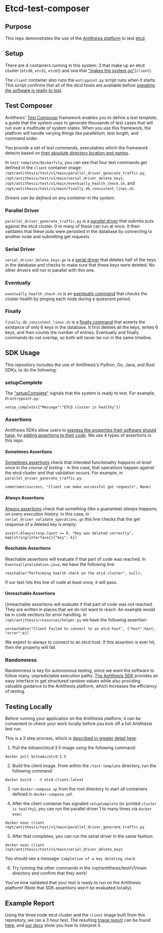 # Etcd-test-composer

## Purpose

This repo demonstrates the use of the [Antithesis platform](https://antithesis.com/product/what_is_antithesis/) to test [etcd](https://etcd.io/). 

## Setup

There are 4 containers running in this system: 3 that make up an etcd cluster (`etcd0`, `etcd1`, `etcd2`) and one that ["makes the system go"](https://antithesis.com/docs/getting_started/basic_test_hookup/)(`client`). 

The `client` container also runs the `entrypoint.py` script runs when it starts. This script confirms that all of the etcd hosts are available before [signaling the software is ready to test](https://antithesis.com/docs/getting_started/basic_test_hookup/#ready-signal). 

## Test Composer 

Antithesis' [Test Composer](https://antithesis.com/docs/test_templates/) framework enables you to define a *test template,* a guide that the system uses to generate thousands of test cases that will run over a multitude of system states. When you use this framework, the platform will handle varying things like parallelism, test length, and command order. 

You provide a set of *test commands,* executables which the framework detects based on [their absolute directory location and names](https://antithesis.com/docs/test_templates/first_test/#structuring-test-templates). 

In `test-template/Dockerfile`, you can see that four test commands get defined in the `client` container image: `/opt/antithesis/test/v1/main/parallel_driver_generate_traffic.py`, `/opt/antithesis/test/v1/main/serial_driver_delete_keys`, `/opt/antithesis/test/v1/main/eventually_health_check.sh`, and `/opt/antithesis/test/v1/main/finally_db_consistent_lines.sh`. 

*Drivers can be defined on any container in the system.* 

### Parallel Driver

`parallel_driver_generate_traffic.py` is a [parallel driver](https://antithesis.com/docs/test_templates/test_composer_reference/#parallel-driver) that submits puts against the etcd cluster. 0 to many of these can run at once. It then validates that these puts were persisted in the database by connecting to another node and submitting get requests. 

### Serial Driver

`serial_driver_delete_keys.go` is a [serial driver](https://antithesis.com/docs/test_templates/test_composer_reference/#serial-driver-command) that deletes half of the keys in the database and checks to make sure that these keys were deleted. No other drivers will run in parallel with this one. 

### Eventually

`eventually_health_check.sh` is an [eventually command](https://antithesis.com/docs/test_templates/test_composer_reference/#eventually-command) that checks the cluster health by pinging each node during a quiescent period.

### Finally

`finally_db_consistent_lines.sh` is a [finally command](https://antithesis.com/docs/test_templates/test_composer_reference/#finally-command) that asserts the existance of only 6 keys in the database. It first deletes all the keys, writes 6 keys, and then counts the number of entries. Eventually and finally commands do not overlap, so both will never be run in the same timeline.

## SDK Usage

This repository includes the use of Antithesis's Python, Go, Java, and Rust SDKs, to do the following: 

### setupComplete

The ["setupComplete"](https://antithesis.com/docs/generated/sdk/python/antithesis/lifecycle.html#setup_complete) signals that the system is ready to test. For example, in `entrypoint.py`: 

`setup_complete({"Message":"ETCD cluster is healthy"})`

### Assertions

Antithesis SDKs allow users to [express the properties their software should have,](https://antithesis.com/docs/properties_assertions/) by [adding assertions to their code](https://antithesis.com/docs/properties_assertions/assertions/). We use 4 types of assertions in this repo. 

#### Sometimes Assertions

[Sometimes assertions](https://antithesis.com/docs/properties_assertions/properties/#sometimes-properties) check that intended funcitonality *happens at least once in the course of testing* - in this case, that operations happen against the etcd cluster and that validation occurs. For example, in `parallel_driver_generate_traffic.py`: 

`sometimes(success, "Client can make successful get requests", None)`

#### Always Assertions

[Always assertions](https://antithesis.com/docs/properties_assertions/properties/#always-properties) check that something (like a guarantee) *always happens, on every execution history.* In this case, in `serial_driver_validate_operations.go` this line checks that the get response of a deleted key is empty: 

`assert.Always(resp.Count == 0, "Key was deleted correctly", map[string]interface{}{"key": k})`

#### Reachable Assertions

Reachable assertions will evaluate if that part of code was reached. In `EventuallyValidation.java`, we have the following line:

`reachable("Performing health check on the etcd cluster", null);`

If our test hits this line of code at least once, it will pass.

#### Unreachable Assertions

Unreachable assertions will evaluate if that part of code was not reached. They are written in places that we do not want to reach. An example would be in code sections for error handling. In `/opt/antithesis/resources/helper.py` we have the following assertion:

`unreachable("Client failed to connect to an etcd host", {"host":host, "error":e})`

We expect to always to connect to an etcd host. If this assertion is ever hit, then the property will fail.

### Randomness

Randomness is key for autonomous testing, since we want the software to follow many, unpredictable execution paths. [The Antithesis SDK](https://antithesis.com/docs/using_antithesis/sdk/#randomness) provides an easy interface to get structured random values while also providing valuable guidance to the Antithesis platform, which increases the efficiency of testing.

## Testing Locally

Before running your application on the Antithesis platform, it can be convenient to check your work locally before you kick off a full Antithesis test run.

This is a 3 step process, which is [described in greater detail here](https://antithesis.com/docs/test_templates/testing_locally/): 

1. Pull the bitnami/etcd:3.5 image using the following command: 

`docker pull bitnami/etcd:3.5`

2. Build the client image. From within the `/test-template` directory, run the following command: 

`docker build . -t etcd-client:latest`

3. run `docker-compose up` from the root directory to start all containers defined in `docker-compose.yml`

4. After the client container has signaled `setupComplete` (or printed `cluster is healthy`), you can run the parallel driver 1 to many times via `docker exec`: 

`docker exec client /opt/antithesis/test/v1/main/parallel_driver_generate_traffic.py`

5. After that completes, you can run the serial driver in the same fashion: 

`docker exec client /opt/antithesis/test/v1/main/serial_driver_delete_keys`

You should see a message: `Completion of a key deleting check`

6. Try running the other commands in the /opt/antithesis/test/v1/main directory and confirm that they work!

You've now validated that your test is ready to run on the Antithesis platform! (Note that SDK assertions won't be evaluated locally).

## Example Report

Using the three node etcd cluster and the `client` image built from this repository, we ran a 3 hour test. The resulting [triage report](https://antithesis.com/docs/reports/triage/) can be found [here](https://public.antithesis.com/report/I3S-m-GVTlo4mZ0VmMi7KM36/j-Va1hEqG_lEbVw9qJfnAdflU2KyOt3gmr5Ge9myzZs.html), and [our docs](https://antithesis.com/docs/reports/triage/) show you how to interpret it. 

